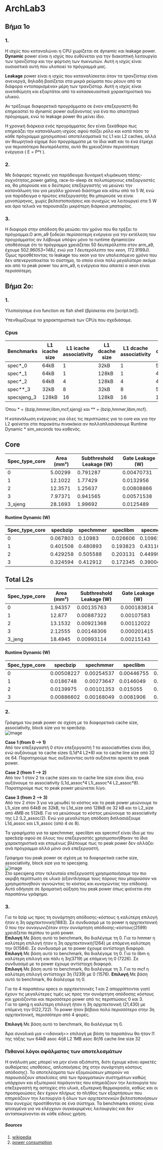 # ArchLab3

## Βήμα 1ο

### 1.
Η ισχύς που καταναλώνει η CPU χωρίζεται σε dynamic και leakage power.  
**Dynamic** power είναι η ισχύς που ευθύνεται για την διακοπτική λειτουργία των τρανζίστορ και την φόρτιση των πυκνωτών. Αυτή η ισχύς είναι ουσιαστικά αυτή που υλοποιεί το πρόγραμμά μας.  

**Leakage** power είναι η ισχύς που καταναλίσκεται όταν τα τρανζίστορ είναι ανενεργά, δηλαδή βασίζεται στα μικρά ρεύματα που ρέουν από τα διάφορα «ντοπαρισμένα» μέρη των τρανζίστορ. Αυτή η ισχύς είναι ανεπιθύμητη και εξαρτάται από τα κατασκευαστικά χαρακτηριστικά του υλικού.

Αν τρέξουμε διαφορετικά προγράμματα σε έναν επεξεργαστή θα επηρεαστεί το dynamic power αυξάνοντας για ένα πιο απαιτητικό πρόγραμμα, ενώ το leakage power θα μείνει ίδιο.  

Η χρονική διάρκεια ενός προγράμματος δεν είναι ξεκάθαρο πως επηρεάζει την κατανάλωση ισχύος αφού παίζει ρόλο και κατά πόσο το κάθε πρόγραμμα χρησιμοποιεί αποτελεσματικά τις L1 και L2 caches, αλλά αν θεωρητικά είχαμε δύο προγράμματα με τα ίδια watt και το ένα έτρεχε για περισσότερα δευτερόλεπτα, αυτό θα χρειαζόταν περισσότερη ενέργεια ( Ε = P\*t ).


### 2.
Με διάφορες τεχνικές για παράδειγμα δυναμική κλιμάκωση τάσης-συχνότητας,power gating, race-to-sleep σε πολυπύρηνους επεξαργαστές κα, θα μπορούσε και ο δεύτερος επεξεργαστής να μειώνει την κατανάλωση του για μεγάλο χρονικό διάστημα και κάτω από τα 5 W, ενώ για παράδειγμα ο πρώτος επεξεργαστής θα μπορούσε να είναι μονοπύρηνος, χωρίς βελτιστοποιήσεις και συνεχώς να λειτουργεί στα 5 W και άρα τελικά να παρουσιάζει μικρότερη διάρκεια μπαταρίας.

### 3.
Η διαφορά στην απόδοση θα μειώσει τον χρόνο που θα τρέξει το πρόγραμμα.Ο arm_a9 ξοδεύει περίσσοτερη ενέργεια για την εκτέλεση του προγράμματος αν λάβουμε υπόψιν μόνο το runtime dynamic(αν υποθέσουμε ότι το πρόγραμμα χρειάζεται 50 δευτερόλεπτα στον arm_a9, έχουμε 50*2.96053=148J, ενώ για 1 δευτερόλεπτο του xeon, 1*72.9199J). Όμως προσθέτοντας το leakage του xeon για τον υπολειπόμενο χρόνο που δεν απενεργοποιείται το σύστημα, το οποίο είναι πολύ μεγαλύτερο ακόμα και από το peak power του arm_a9, η ενέργεια που απαιτεί ο xeon είναι περισσότερη. 


## Βήμα 2ο:

### 1.
Υλοποίησαμε ένα function σε fish shell (βρίσκεται στο [script.txt]).

Υπενθυμίζουμε τα χαρακτηριστικά των CPUs που σχεδιάσαμε.

### Cpus
|Benchmarks|L1 icache size|L1 icache associativity| L1 dcache size|L1 dcache associativity|L2 cache size|L2 cache associativity| cache line size|
|--|--|--|--|--|--|--|--|
|spec*\_0|64kB|1|32kB|1|512kB|2|32|
|spec*\_1|64kB|1|128kB|1|4MB|2|64|
|spec*\_2|64kB|4|128kB|4|4MB|16|64|
|spec**\_3|32kB|8|32kB|8|512kB|8|64|
|specsjeng\_3|128kB|16|128kB|16|1MB|16|128|

Όπου * = {bzip,hmmer,libm,mcf,sjeng} και ** = {bzip,hmmer,libm,mcf}.

Η κατανάλωση ενέργειας για όλες τις περιπτώσεις για το core και για την L2 φαίνεται στα παρακάτω πινακάκια αν πολλαπλασιάσουμε Runtime Dynamic * sim_seconds του καθενός.  

## Core
|Spec_type_core|Area (mm²)| Subthreshold Leakage (W)| Gate Leakage (W)|
|---|----| --- | --- |
|0 |5.00299 |0.791287|0.00470731|
|1 | 12.1022|1.77429|0.0132956|
|2 |12.3571|1.25637 |0.00808866|
|3|7.97371|0.941565|0.00571538|
|3_sjeng|28.1693|1.99692|0.0125489|

#### Runtime Dynamic (W)
|Spec_type_core| specbzip |spechmmer|speclibm|specmcf|specsjeng|
|--------------|----------|---------|--------|-------|---------|
|0|0.067803|0.10983|0.026606|0.109616|0.0125405|
|1|0.401508|0.480893|0.193823|0.431161|0.123573|
|2|0.429258|0.505588|0.203131|0.44999|0.129277|
|3|0.324594|0.412912|0.172345|0.390049|0.892275|

## Total L2s
|Spec_type_core|Area (mm²)| Subthreshold Leakage (W)| Gate Leakage (W)|
|---|----| --- | --- |
|0|1.94357|0.00135763|0.000183814|
|1|12.877|0.00887322|0.00107583|
|2|13.1532|0.00921368|0.00112022|
|3|2.12555|0.00148306|0.000201415|
|3_jeng|18.4945|0.00993114|0.00215143|

#### Runtime Dynamic (W)
|Spec_type_core| specbzip |spechmmer|speclibm|specmcf|specsjeng|
|--------------|----------|---------|--------|-------|---------|
|0|0.00508227|0.00254537 |0.00446755| 0.00147971| 0.00500695|
|1|0.0186748|0.00273647 |0.0146049|0.00200931|0.017608|
|2|0.0139975|0.00101353|0.015055|0.00160801|0.0181217|
|3|0.00886602|0.00168049|0.0081906|0.00090845|0.018908|

### 2.  

Γράφημα του peak power σε σχέση με τα διαφορετικά cache size, associativity, block size για το specbzip.  
![image](https://user-images.githubusercontent.com/118390492/207936630-ec59699a-c56b-4289-88be-42a19c61abc2.png)  

**Case 1 (from 0 --> 1)**  
Από τον επεξεργαστή 0 στον επεξεργαστή 1 τα associativities είναι ίδια, ενώ αυξάνουμε τα cache sizes (L1d\*4 L2\*8) και το cache line size από 32 σε 64. Παρατηρούμε πως αυξάνοντας αυτά αυξάνεται αρκετά το peak power.  

**Case 2 (from 1 --> 2)**  
Από τον 1 στον 2 τα cache sizes και το cache line size είναι ίδια, ενώ αυξάνουμε το associativity (L1d_assoc\*4 L1i_assoc\*4 L2_assoc\*8). Παρατηρούμε πως το peak power μειώνεται λίγο.  

**Case 3 (from 2 --> 3)**  
Από τον 2 στον 3 για να μειωθεί το κόστος και το peak power μειώνουμε το L1i_size από 64kB σε 32kB, το L1d_size από 128kB σε 32 kB και το L2_size από 4MB σε 512kB. Για να μειώσουμε το κόστος μειώνουμε το associativity της L2 (L2_assoc/2). Ενώ για μεγαλύτερη απόδοση διπλασιάζουμε L1d_assoc και L1i_assoc (από 4 σε 8).    

Τα γραφήματα για τα spechmmer, speclibm και specmcf είναι ίδια με του specbzip αφού σε όλους του επεξεργαστές χρησιμοποιήθηκαν τα ίδια χαρακτηριστικά και επομένως βλέπουμε πως το peak power δεν αλλάζει ανά πρόγραμμα αλλά μόνο ανά επεξεργαστή.  


Γράφημα του peak power σε σχέση με τα διαφορετικά cache size, associativity, block size για το specsjeng.  
![image](https://user-images.githubusercontent.com/118390492/207937739-9ba583ef-9ea6-4c70-836f-629a5f889e80.png)  
Στο specsjeng στον τελευταίο επεξεργαστή χρησιμοποιήσαμε την πιο ακριβή περίπτωση σε υλικό (εξαντλήσαμε τους πόρους που μπορούσαν να χρησιμοποιηθούν αγνοώντας το κόστος και κυνηγώντας την επίδοση). Αυτό οδήγησε σε δραματική αύξηση του peak power όπως φαίνεται στο παραπάνω γράφημα.  

### 3.  
 Για το bzip ως προς τη συνάρτηση απόδοσης-κόστους η καλύτερη επιλογή ήταν η 3η αρχιτεκτονική(1883). Σε συνδυασμό με το power η αρχιτεκτονική 0 που την συναγωνιζόταν στην συνάρτηση απόδοσης-κόστους(2599) χρειάζεται περίπου το μισό power.  
**Επιλογή**  Με βάση αυτό το benchmark, θα διαλέγαμε τη 0.
Για το hmmer η καλύτερη επιλογή ήταν η 3η αρχιτεκτονική(1264) με επόμενη καλύτερη την 0(1584). Σε συνδυασμό με το power έχουμε αντίστοιχη διαφορά.  
**Επιλογή**  Με βάση αυτό το benchmark, θα διαλέγαμε τη 0.
 Για το libm η καλύτερη επιλογή και πάλι η 3η(3719) με επόμενη τη 0 (7226). Σε συνδυασμό με το power έχουμε αντίστοιχη διαφορά.  
 **Επιλογή**  Με βάση αυτό το benchmark, θα διαλέγαμε τη 3.
 Για το mcf η καλύτερη επιλογή αντίστοιχα 3η (1239) με 0 (1576).
 **Επιλογή**  Με βάση αυτό το benchmark, θα διαλέγαμε τη 0.
 
 Για τα 4 παραπάνω specs οι αρχιτεκτονικές 1 και 2 απορρίπτονται γιατί έχουν τις μεγαλύτερες τιμές ως προς την συνάρτηση απόδοσης κόστους και χρειάζονται και περισσότερο power από τις περιπτώσεις 0 και 3.  
 Για το sjeng η καλύτερη επιλογή ήταν η 3η αρχιτεκτονική (21,430) με επόμενη την 0(22,722). Το power ήταν βέβαια πολύ περισσότερο στην 3η αρχιτεκτονική, περισσότερο από 4 φορές.  

**Επιλογή**  Με βάση αυτό το benchmark, θα διαλέγαμε τη 0.

Άρα συνολικά μια <<ιδανική>> επιλογή με βάση τα παραπάνω θα ήταν l1 της τάξης των 64kB asoc 4ή8 
L2 1MB asoc 8ή16
cache line size 32

### Πιθανοί λόγοι σφάλματος των αποτελεσμάτων  

Η ανάλυση μας μπορεί να μην είναι αξιόπιστη, διότι έχουμε κάνει αρκετές αυθαίρετες υποθέσεις, απλοποιήσεις (πχ στην συνάρτηση κόστους απόδοσης). Τα αποτελέσματα των εξομοιώσεων μπορούν να παρουσιάζουν αποκλίσεις από των πραγματικών συστημάτων καθώς υπάρχουν και εξωτερικοί παράγοντες που επηρεάζουν την λειτουργία του επεξεργαστή πχ αστοχίες στο υλικό, εξωτερική θερμοκρασία, καθώς και οι προσομοιώσεις δεν έχουν πλήρως το πλήθος των εξαρτήσεων που επηρεάζουν την λειτουργία ή όλων των αρχιτεκτονικών βελτιστοποιήσεων που συνεχώς προστίθονται σε ένα σύστημα. Τα benchmarks επίσης είναι φτιαγμένα για να ελέγχουν συγκεκριμένες λειτουργίες και δεν ανταποκρίνονται σε κάθε είδους χρήση.


##### Sources
1. [wikipedia](https://en.wikipedia.org/wiki/Processor_power_dissipation#cite_note-11)
2. [power consumption](https://semiengineering.com/knowledge_centers/low-power/low-power-design/power-consumption/)

